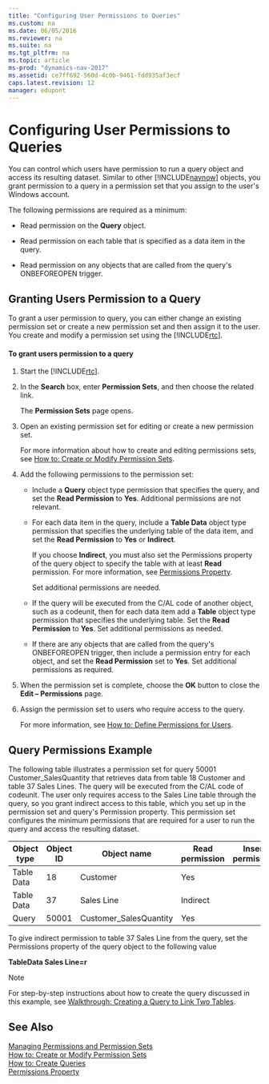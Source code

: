 ```yaml
---
title: "Configuring User Permissions to Queries"
ms.custom: na
ms.date: 06/05/2016
ms.reviewer: na
ms.suite: na
ms.tgt_pltfrm: na
ms.topic: article
ms-prod: "dynamics-nav-2017"
ms.assetid: ce7ff692-560d-4c0b-9461-fdd935af3ecf
caps.latest.revision: 12
manager: edupont
---
```

# Configuring User Permissions to Queries
You can control which users have permission to run a query object and access its resulting dataset. Similar to other [!INCLUDE[navnow](includes/navnow_md.md)] objects, you grant permission to a query in a permission set that you assign to the user's Windows account.  
  
 The following permissions are required as a minimum:  
  
-   Read permission on the **Query** object.  
  
-   Read permission on each table that is specified as a data item in the query.  
  
-   Read permission on any objects that are called from the query's ONBEFOREOPEN trigger.  
  
## Granting Users Permission to a Query  
 To grant a user permission to query, you can either change an existing permission set or create a new permission set and then assign it to the user. You create and modify a permission set using the [!INCLUDE[rtc](includes/rtc_md.md)].  
  
#### To grant users permission to a query  
  
1.  Start the [!INCLUDE[rtc](includes/rtc_md.md)].  
  
2.  In the **Search** box, enter **Permission Sets**, and then choose the related link.  
  
     The **Permission Sets** page opens.  
  
3.  Open an existing permission set for editing or create a new permission set.  
  
     For more information about how to create and editing permissions sets, see [How to: Create or Modify Permission Sets](How-to--Create-or-Modify-Permission-Sets.md).  
  
4.  Add the following permissions to the permission set:  
  
    -   Include a **Query** object type permission that specifies the query, and set the **Read Permission** to **Yes**. Additional permissions are not relevant.  
  
    -   For each data item in the query, include a **Table Data** object type permission that specifies the underlying table of the data item, and set the **Read Permission** to **Yes** or **Indirect**.  
  
         If you choose **Indirect**, you must also set the Permissions property of the query object to specify the table with at least **Read** permission. For more information, see [Permissions Property](Permissions-Property.md).  
  
         Set additional permissions are needed.  
  
    -   If the query will be executed from the C/AL code of another object, such as a codeunit, then for each data item add a **Table** object type permission that specifies the underlying table. Set the **Read Permission** to **Yes**. Set additional permissions as needed.  
  
    -   If there are any objects that are called from the query's ONBEFOREOPEN trigger, then include a permission entry for each object, and set the **Read Permission** set to **Yes**. Set additional permissions as required.  
  
5.  When the permission set is complete, choose the **OK** button to close the **Edit – Permissions** page.  
  
6.  Assign the permission set to users who require access to the query.  
  
     For more information, see [How to: Define Permissions for Users](How-to--Define-Permissions-for-Users.md).  
  
## Query Permissions Example  
 The following table illustrates a permission set for query 50001 Customer\_SalesQuantity that retrieves data from table 18 Customer and table 37 Sales Lines. The query will be executed from the C/AL code of codeunit. The user only requires access to the Sales Line table through the query, so you grant indirect access to this table, which you set up in the permission set and query's Permission property. This permission set configures the minimum permissions that are required for a user to run the query and access the resulting dataset.  
  
|Object type|Object ID|Object name|Read permission|Insert permission|Modify permission|Delete permission|Execute permission|Security Filter|  
|-----------------|---------------|-----------------|---------------------|-----------------------|-----------------------|-----------------------|------------------------|---------------------|  
|Table Data|18|Customer|Yes||||||  
|Table Data|37|Sales Line|Indirect||||||  
|Query|50001|Customer\_SalesQuantity|Yes||||||  
  
 To give indirect permission to table 37 Sales Line from the query, set the Permissions property of the query object to the following value  
  
 **TableData Sales Line=r**  
  
> [!NOTE]  
>  For step-by-step instructions about how to create the query discussed in this example, see [Walkthrough: Creating a Query to Link Two Tables](Walkthrough:-Creating-a-Query-to-Link-Two-Tables.md).  
  
## See Also  
 [Managing Permissions and Permission Sets](Managing-Permissions-and-Permission-Sets.md)   
 [How to: Create or Modify Permission Sets](How-to--Create-or-Modify-Permission-Sets.md)   
 [How to: Create Queries](How-to--Create-Queries.md)   
 [Permissions Property](Permissions-Property.md)